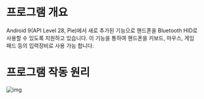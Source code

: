 # 프로그램 개요

Android 9(API Level 28, Pie)에서 새로 추가된 기능으로 핸드폰을 Bluetooth HID로 사용할 수 있도록 지원하고 있습니다. 이 기능을 통하여 핸드폰을 키보드, 마우스, 게임 패드 등의 입력장비로 사용 가능 합니다.

# 프로그램 작동 원리
![img](https://user-images.githubusercontent.com/67899393/119688359-e2800a00-be82-11eb-8594-fdc39ad29ea5.png)
